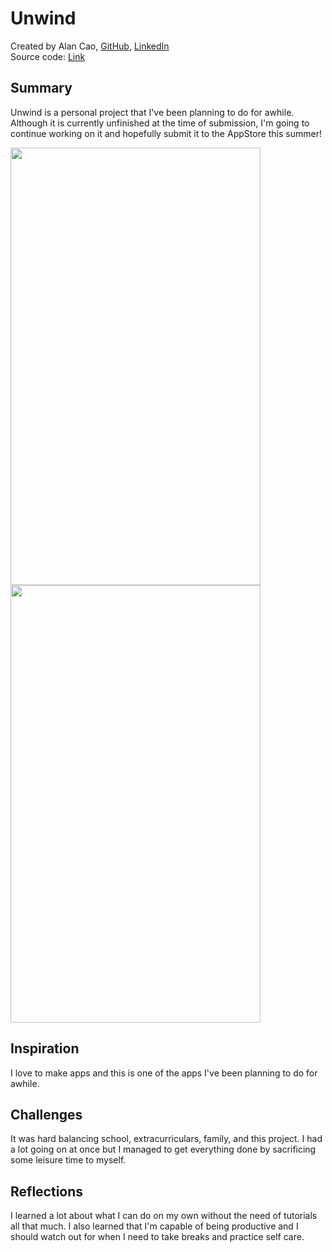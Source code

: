 # Unwind

Created by Alan Cao, [GitHub](https://github.com/Alacau), [LinkedIn](https://linkedin.com/in/caoalan)   
Source code: [Link](github.com/Alacau/Unwind)

## Summary

Unwind is a personal project that I've been planning to do for awhile. Although it is currently unfinished at the time of submission, I'm going to continue working on it and hopefully submit it to the AppStore this summer! 

<img src="https://imgur.com/pwA7WZC.png" height=700, width=400>  
<img src="https://imgur.com/ABZ26CT.png" height=700, width=400>

## Inspiration

I love to make apps and this is one of the apps I've been planning to do for awhile.

## Challenges

It was hard balancing school, extracurriculars, family, and this project. I had a lot going on at once but I managed to get everything done by sacrificing some leisure time to myself.

## Reflections

I learned a lot about what I can do on my own without the need of tutorials all that much. I also learned that I'm capable of being productive and I should watch out for when I need to take breaks and practice self care.
